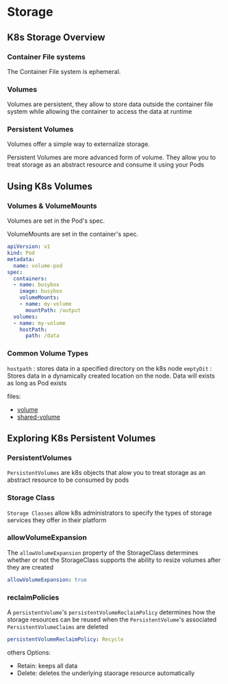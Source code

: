# Storage
## K8s Storage Overview
### Container File systems
The Container File system is ephemeral.
### Volumes
Volumes are persistent, they allow to store data outside the container file system while allowing the container to access the data at runtime
### Persistent Volumes
Volumes offer a simple way to externalize storage.

Persistent Volumes are more advanced form of volume. They allow you to treat storage as an abstract resource and consume it using your Pods
## Using K8s Volumes
### Volumes & VolumeMounts
Volumes are set in the Pod's spec.

VolumeMounts are set in the container's spec.

```yaml
apiVersion: v1
kind: Pod
metadata:
  name: volume-pod
spec:
  containers:
  - name: busybox
    image: busybox
    volumeMounts:
    - name: my-volume
      mountPath: /output
  volumes:
  - name: my-volume
    hostPath:
      path: /data
```

### Common Volume Types
`hostpath` : stores data in a specified directory on the k8s node
`emptyDit` : Stores data in a dynamically created location on the node. Data will exists as long as Pod exists

files:
- [volume](demo/01_using_k8s_volumes/volume-pod.yml)
- [shared-volume](demo/01_using_k8s_volumes/shared-volume-pod.yml)

## Exploring K8s Persistent Volumes
### PersistentVolumes
`PersistentVolumes` are k8s objects that alow you to treat storage as an abstract resource to be consumed by pods
### Storage Class
`Storage Classes` allow k8s administrators to specify the types of storage services they offer in their platform
### allowVolumeExpansion
The `allowVolumeExpansion` property of the StorageClass determines whether or not the StorageClass supports the ability to resize volumes after they are created
```yaml
allowVolumeExpansion: true
```
### reclaimPolicies
A `persistentVolume`'s `persistentVolumeReclaimPolicy` determines how the storage resources can be reused when the `PersistentVolume`'s associated `PersistentVolumeClaims` are deleted

```yaml
persistentVolumeReclaimPolicy: Recycle
```
others Options:
- Retain: keeps all data
- Delete: deletes the underlying staorage resource automatically